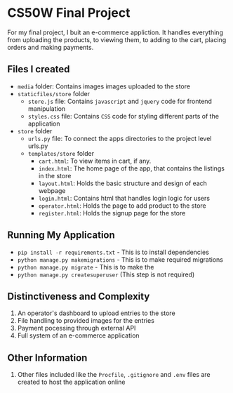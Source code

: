 # CS50W Final Project

For my final project, I buit an e-commerce appliction. 
It handles everything from uploading the products, to viewing them, to adding to the cart, placing orders and making payments.

## Files I created
- `media` folder: Contains images images uploaded to the store
- `staticfiles/store` folder
    - `store.js` file: Contains `javascript` and `jquery` code for frontend manipulation
    - `styles.css` file: Contains `CSS` code for styling different parts of the application
- `store` folder
    - `urls.py` file: To connect the apps directories to the project level urls.py
    - `templates/store` folder
        - `cart.html`: To view items in cart, if any.
        - `index.html`: The home page of the app, that contains the listings in the store
        - `layout.html`: Holds the basic structure and design of each webpage
        - `login.html`: Contains html that handles login logic for users
        - `operator.html`: Holds the page to add product to the store
        - `register.html`: Holds the signup page for the store

## Running My Application
- `pip install -r requirements.txt` - This is to install dependencies
- `python manage.py makemigrations` - This is to make required migrations
- `python manage.py migrate` - This is to make the
- `python manage.py createsuperuser` (This step is not required)

## Distinctiveness and Complexity

1. An operator's dashboard to upload entries to the store
1. File handling to provided images for the entries
1. Payment pocessing through external API
1. Full system of an e-commerce application

## Other Information
1. Other files included like the `Procfile`, `.gitignore`  and `.env` files are created to host the application online
